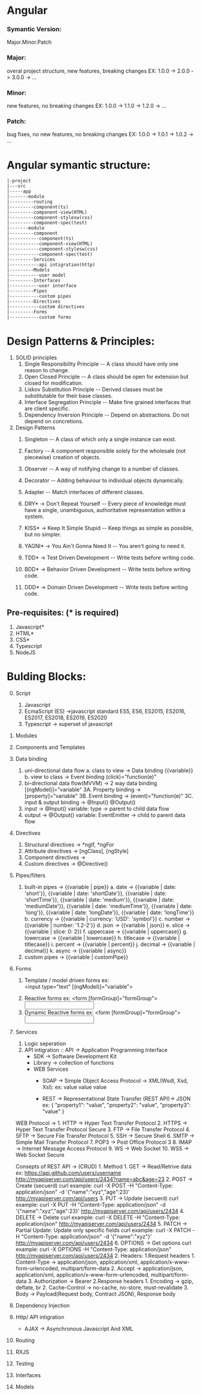 # Angular
### Symantic Version:
Major.Minor.Patch
### Major:
overal project structure, new features, breaking changes
EX:
1.0.0 -> 2.0.0 -> 3.0.0 -> ...
### Minor:
new features, no breaking changes
EX:
1.0.0 -> 1.1.0 -> 1.2.0 -> ...

### Patch:
bug fixes, no new features, no breaking changes
EX:
1.0.0 -> 1.0.1 -> 1.0.2 -> ...

# Angular symantic structure:
```
|-project
|---src
|-----app
|-------module
|---------routing
|---------component(ts)
|---------component-view(HTML)
|---------component-stylesw(css)
|---------component-spec(test)
|-------module
|---------component
|-----------component(ts)
|-----------component-view(HTML)
|-----------component-stylesw(css)
|-----------component-spec(test)
|---------Services
|-----------api intigration(http)
|---------Models
|-----------user model
|---------Interfaces
|-----------user interface
|---------Pipes
|-----------custom pipes
|---------Directives
|-----------custom directives
|---------Forms
|-----------custom forms
```

# Design Patterns & Principles:
1. SOLID principles
    1. Single Responsibility Principle
        -- A class should have only one reason to change.
    2. Open Closed Principle
        -- A class should be open for extension but closed for modification.
    3. Liskov Substitution Principle
        -- Derived classes must be substitutable for their base classes.
    4. Interface Segregation Principle
        -- Make fine grained interfaces that are client specific.
    5. Dependency Inversion Principle
        -- Depend on abstractions. Do not depend on concretions.
2. Design Patterns
    1. Singleton
        -- A class of which only a single instance can exist.
    2. Factory
        -- A component responsible solely for the wholesale (not piecewise) creation of objects.
    3. Observer
        -- A way of notifying change to a number of classes.
    4. Decorator
        -- Adding behaviour to individual objects dynamically.
    6. Adapter
        -- Match interfaces of different classes.
    
    7. DRY* -> Don't Repeat Yourself
        -- Every piece of knowledge must have a single, unambiguous, authoritative representation within a system.
    8. KISS* -> Keep It Simple Stupid
        -- Keep things as simple as possible, but no simpler.
    9. YAGNI* -> You Ain't Gonna Need It
        -- You aren't going to need it.

    10. TDD* -> Test Driven Development
        -- Write tests before writing code.
    11. BDD* -> Behavior Driven Development
        -- Write tests before writing code.
    12. DDD* -> Domain Driven Development
        -- Write tests before writing code.

## Pre-requisites: (* is required)
1. Javascript*
2. HTML*
3. CSS*
4. Typescript
5. NodeJS

# Bulding Blocks:
0. Script 
    1. Javascript
    2. EcmaScript (ES) ->javascript standard ES5, ES6, ES2015, ES2016, ES2017, ES2018, ES2019, ES2020
    3. Typescript -> superset of javascript
1. Modules
2. Components and Templates
3. Data binding
    1. uni-directional data flow
        a. class to view -> Data binding {{variable}}
        b. view to class -> Event binding (click)="function(e)"
    2. bi-directional data flow(MVVM) -> 2 way data binding [(ngModel)]="variable"
3A. Property binding -> [property]="variable"
3B. Event binding -> (event)="function(e)"
3C. input & output binding -> @Input() @Output()
    1. input -> @Input() variable: type -> parent to child data flow
    2. output -> @Output() variable: EventEmitter<type> -> child to parent data flow
4. Directives
    1. Structural directives -> *ngIf, *ngFor
    2. Attribute directives -> [ngClass], [ngStyle]
    3. Component directives -> <app-component></app-component>
    4. Custom directives -> @Directive()
5. Pipes/filters 
    1. built-in pipes -> {{variable | pipe}}
        a. date -> {{variable | date: 'short'}}, {{variable | date: 'shortDate'}}, {{variable | date: 'shortTime'}}, {{variable | date: 'medium'}}, {{variable | date: 'mediumDate'}}, {{variable | date: 'mediumTime'}}, {{variable | date: 'long'}}, {{variable | date: 'longDate'}}, {{variable | date: 'longTime'}}
        b. currency -> {{variable | currency: 'USD': 'symbol'}}
        c. number -> {{variable | number: '1.2-2'}}
        d. json -> {{variable | json}}
        e. slice -> {{variable | slice: 0: 2}}
        f. uppercase -> {{variable | uppercase}}
        g. lowercase -> {{variable | lowercase}}
        h. titlecase -> {{variable | titlecase}}
        i. percent -> {{variable | percent}}
        j. decimal -> {{variable | decimal}}
        k. async -> {{variable | async}}
    2. custom pipes -> {{variable | customPipe}}
6. Forms
    1. Template / model driven forms
        ex: <form> 
        <input type="text" [(ngModel)]="variable"> 
        </form>
    2. Reactive forms
        ex: <form [formGroup]="formGroup"> 
        <input type="text" formControlName="variable"> 
        </form>
    3. Dynamic Reactive forms
        ex: <form [formGroup]="formGroup"> 
        <div formArrayName="formArray">
            <div *ngFor="let itemForm of formArray.controls; let i=index">
                <div [formGroup]="itemForm">
                    <input type="text" formControlName="variable">
                </div>
            </div>
        </div>
        </form>
7. Services
    1. Logic seperation
    2. API intigration :: API -> Application Programming Interface
        - SDK -> Software Development Kit
        - Library -> collection of functions
        - WEB Services
            - SOAP -> Simple Object Access Protocol -> XML(Wsdl, Xsd, Xsl): 
                ex: <property-group>
                        <property1>value</property1>
                        <property2>value</property2>
                        <property3>value</property3>
                    </property-group>

            - REST -> Representational State Transfer (REST API)-> JSON
                ex: {
                        "property1": "value",
                        "property2": "value",
                        "property3": "value"
                    }

    WEB Protocol -> 
        1. HTTP -> Hyper Text Transfer Protocol
        2. HTTPS -> Hyper Text Transfer Protocol Secure
        3. FTP -> File Transfer Protocol
        4. SFTP -> Secure File Transfer Protocol
        5. SSH -> Secure Shell
        6. SMTP -> Simple Mail Transfer Protocol
        7. POP3 -> Post Office Protocol 3
        8. IMAP -> Internet Message Access Protocol
        9. WS -> Web Socket
        10. WSS -> Web Socket Secure

    Consepts of REST API -> (CRUD)
        1. Method
            1. GET -> Read/Retrive data
                ex: https://api.github.com/users/username
                    http://myapiserver.com/api/users/2434?name=abc&age=23
            2. POST -> Create (secuerd)
                curl example:
                    curl -X POST -H "Content-Type: application/json" -d '{"name":"xyz","age":23}' http://myapiserver.com/api/users
            3. PUT -> Update (secuerd)
                curl example:
                    curl -X PUT -H "Content-Type: application/json" -d '{"name":"xyz","age":23}' http://myapiserver.com/api/users/2434
            4. DELETE -> Delete
                curl example:
                    curl -X DELETE -H "Content-Type: application/json" http://myapiserver.com/api/users/2434
            5. PATCH -> Partial Update: Update only specific fields
                curl example:
                    curl -X PATCH -H "Content-Type: application/json" -d '{"name":"xyz"}' http://myapiserver.com/api/users/2434
            6. OPTIONS -> Get options
                curl example:
                    curl -X OPTIONS -H "Content-Type: application/json" http://myapiserver.com/api/users/2434
        2. Headers:
            1.Request headers
                1. Content-Type -> application/json, application/xml, application/x-www-form-urlencoded, multipart/form-data
                2. Accept -> application/json, application/xml, application/x-www-form-urlencoded, multipart/form-data
                3. Authorization -> Bearer <token>
            2.Response headers
                1. Encoding -> gzip, deflate, br
                2. Cache-Control -> no-cache, no-store, must-revalidate
        3. Body -> Payload(Request body, Contract JSON), Response body


8. Dependency Injection
9. Http/ API intigration
    - AJAX -> Asynchronous Javascript And XML
10. Routing
11. RXJS
12. Testing
13. Interfaces
14. Models
